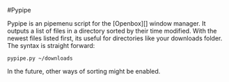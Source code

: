 #Pypipe

  Pypipe is an pipemenu script for the [Openbox][] window manager. It outputs a list of files in a directory sorted by their time modified. With the newest files listed first, its useful for directories like your downloads folder. The syntax is straight forward:

    pypipe.py ~/downloads

In the future, other ways of sorting might be enabled.
